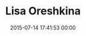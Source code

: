 ---
title: "Lisa Oreshkina"
date: 2015-07-14 17:41:53 00:00
permalink: /nutson
twitter: ""
likes: [2425,2211,67,671]
id: 2409
gravatar: "http://www.gravatar.com/avatar/52e6ecff356c13a91c536c47b5992358"
---